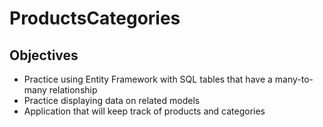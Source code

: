 # ProductsCategories
## Objectives
- Practice using Entity Framework with SQL tables that have a many-to-many relationship
- Practice displaying data on related models
- Application that will keep track of products and categories
